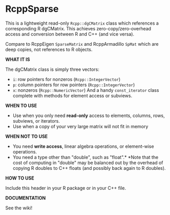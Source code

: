 # RcppSparse

This is a lightweight read-only `Rcpp::dgCMatrix` class which references a corresponding R dgCMatrix. This achieves zero-copy/zero-overhead access and conversion between R and C++ (and vice versa).

Compare to RcppEigen `SparseMatrix` and RcppArmadillo `SpMat` which are deep copies, not references to R objects.


**WHAT IT IS**

The dgCMatrix class is simply three vectors:
- `i`: row pointers for nonzeros (`Rcpp::IntegerVector`)
-  `p`: column pointers for row pointers (`Rcpp::IntegerVector`)
-  `x`: nonzeros (`Rcpp::NumericVector`)
And a handy `const_iterator` class complete with methods for element access or subviews.


**WHEN TO USE**

- Use when you only need **read-only** access to elements, columns, rows, subviews, or iterators.
- Use when a copy of your very large matrix will not fit in memory


**WHEN NOT TO USE**

- You need **write access**, linear algebra operations, or element-wise operations.
- You need a type other than "double", such as "float".*
*Note that the cost of computing in "double" may be balanced out by the overhead of copying R doubles to C++ floats (and possibly back again to R doubles).


**HOW TO USE**

Include this header in your R package or in your C++ file.

**DOCUMENTATION**

See the wiki!
